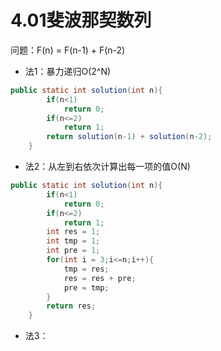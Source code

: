 # 4.01斐波那契数列
问题：F(n) = F(n-1) + F(n-2)
- 法1：暴力递归O(2^N)
```java
public static int solution(int n){
        if(n<1)
            return 0;
        if(n<=2)
            return 1;
        return solution(n-1) + solution(n-2);
    }
```
- 法2：从左到右依次计算出每一项的值O(N)
````java
public static int solution(int n){
        if(n<1)
            return 0;
        if(n<=2)
            return 1;
        int res = 1;
        int tmp = 1;
        int pre = 1;
        for(int i = 3;i<=n;i++){
            tmp = res;
            res = res + pre;
            pre = tmp;
        }
        return res;
    }
````
- 法3：